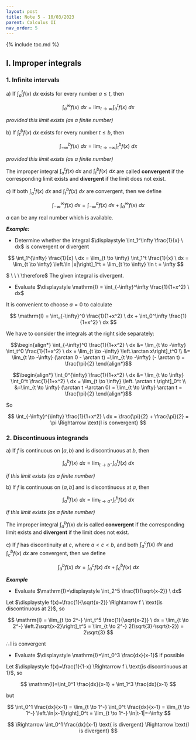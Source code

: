 ```yaml
---
layout: post
title: Note 5 - 10/03/2023
parent: Calculus II
nav_order: 5
---
```


{% include toc.md %}

## I. Improper integrals

### 1. Infinite intervals

a) If $\int_a^t f(x) \ dx$ exists for every number $a \leq t$, then

$$
\int_a^{\infty} f(x) \ dx = \lim_{t \to \infty} \int_a^t f(x) \ dx
$$

_provided this limit exists (as a finite number)_

b) If $\int_{t}^b f(x) \ dx$ exists for every number $t \leq b$, then

$$
\int_{-\infty}^b f(x) \ dx = \lim_{t \to -\infty} \int_t^b f(x) \ dx
$$

_provided this limit exists (as a finite number)_

The improper integral $\int_a^t f(x) \ dx$ and $\int_{t}^b f(x) \ dx$ are called **convergent** if the corresponding limit exists and **divergent** if the limit does not exist.

c) If both $\int_a^t f(x) \ dx$ and $\int_{t}^b f(x) \ dx$ are convergent, then we define

$$
\int_{-\infty}^{\infty} f(x) \ dx = \int_{-\infty}^a f(x) \ dx + \int_a^{\infty} f(x) \ dx 
$$

$a$ can be any real number which is available.

**_Example:_**

* Determine whether the integral $\displaystyle \int_1^\infty \frac{1}{x} \ dx$ is convergent or divergent

$$
\int_1^{\infty} \frac{1}{x} \ dx = \lim_{t \to \infty} \int_1^t \frac{1}{x} \ dx = \lim_{t \to \infty} \left.\ln |x|\right]_1^t = \lim_{t \to \infty} \ln t = \infty 
$$

$ \ \ \ \therefore$ The given integral is divergent.

* Evaluate $\displaystyle \mathrm{I} = \int_{-\infty}^\infty \frac{1}{1+x^2} \ dx$

It is convenient to choose $a=0$ to calculate

$$
\mathrm{I} = \int_{-\infty}^0 \frac{1}{1+x^2} \ dx + \int_0^\infty \frac{1}{1+x^2} \ dx
$$

We have to consider the integrals at the right side separately:

$$\begin{align*}
\int_{-\infty}^0 \frac{1}{1+x^2} \ dx &= \lim_{t \to -\infty} \int_t^0 \frac{1}{1+x^2} \ dx = \lim_{t \to -\infty} \left.\arctan x\right]_t^0 \\
&= \lim_{t \to -\infty} (\arctan 0 - \arctan t) =\lim_{t \to -\infty} (- \arctan t) = \frac{\pi}{2}
\end{align*}$$

$$\begin{align*}
\int_0^{\infty} \frac{1}{1+x^2} \ dx &= \lim_{t \to \infty} \int_0^t \frac{1}{1+x^2} \ dx = \lim_{t \to \infty} \left. \arctan t \right]_0^t \\
&=\lim_{t \to \infty} (\arctan t -\arctan 0) = \lim_{t \to \infty} \arctan t = \frac{\pi}{2}
\end{align*}$$

So

$$
\int_{-\infty}^{\infty} \frac{1}{1+x^2} \ dx = \frac{\pi}{2} + \frac{\pi}{2} = \pi \Rightarrow \text{I is convergent}
$$

### 2. Discontinuous integrands

a) If $f$ is continuous on $[a,b)$ and is discontinuous at $b$, then
  
$$
\int_a^b f(x) \ dx = \lim_{t \to b^-} \int_a^t f(x) \ dx
$$

_if this limit exists (as a finite number)_

b) If $f$ is continuous on $(a,b]$ and is discontinuous at $a$, then

$$
\int_a^b f(x) \ dx = \lim_{t \to a^+} \int_t^b f(x) \ dx
$$

_if this limit exists (as a finite number)_

The improper integral $\int_a^b f(x) \ dx$ is called **convergent** if the corresponding limit exists and **divergent** if the limit does not exist.

c) If $f$ has discontinuity at $c$, where $a < c < b$, and both $\int_a^c f(x) \ dx$ and $\int_c^b f(x) \ dx$ are convergent, then we define

$$
\int_a^b f(x) \ dx = \int_a^c f(x) \ dx + \int_c^b f(x) \ dx
$$

**_Example_**

* Evaluate $\mathrm{I}=\displaystyle \int_2^5 \frac{1}{\sqrt{x-2}} \ dx$

Let $\displaystyle f(x)=\frac{1}{\sqrt{x-2}} \Rightarrow f \ \text{is discontinuous at 2}$, so

$$
\mathrm{I} = \lim_{t \to 2^-} \int_t^5 \frac{1}{\sqrt{x-2}} \ dx = \lim_{t \to 2^-} \left.2\sqrt{x-2}\right]_t^5 = \lim_{t \to 2^-} 2(\sqrt{3}-\sqrt{t-2}) = 2\sqrt{3}
$$

$\therefore \text{I is convergent}$

* Evaluate $\displaystyle \mathrm{I}=\int_0^3 \frac{dx}{x-1}$ if possible

Let $\displaystyle f(x)=\frac{1}{1-x} \Rightarrow f \ \text{is discontinuous at 1}$, so

$$
\mathrm{I}=\int_0^1 \frac{dx}{x-1} + \int_1^3 \frac{dx}{x-1}
$$

but

$$
\int_0^1 \frac{dx}{x-1} = \lim_{t \to 1^-} \int_0^t \frac{dx}{x-1} = \lim_{t \to 1^-} \left.\ln|x-1|\right]_0^t = \lim_{t \to 1^-} \ln|t-1|=-\infty
$$

$$
\Rightarrow \int_0^1 \frac{dx}{x-1} \text{ is divergent} \Rightarrow \text{I is divergent}
$$
